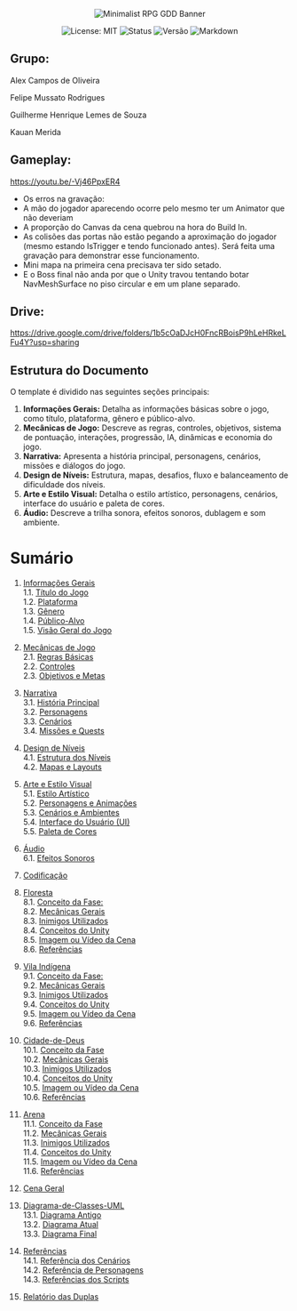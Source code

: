 <p align="center">
  <img src="https://i.ibb.co/56s7K8j/292330192-445386850928422-7259301303587158181-n-jpg.png" alt="Minimalist RPG GDD Banner">
</p>

<p align="center">
  <img src="https://img.shields.io/badge/License-MIT-yellow.svg?style=for-the-badge" alt="License: MIT">
  <img src="https://img.shields.io/badge/Status-Em%20Desenvolvimento-orange?style=for-the-badge" alt="Status">
  <img src="https://img.shields.io/badge/Versão-0.2.9-blue?style=for-the-badge" alt="Versão">
  <img src="https://img.shields.io/badge/Markdown-%23%23302c9b.svg?style=for-the-badge&logo=markdown&logoColor=white" alt="Markdown">

</p>

## Grupo:

 Alex Campos de Oliveira
 
 Felipe Mussato Rodrigues
 
 Guilherme Henrique Lemes de Souza
 
 Kauan Merida

## Gameplay:
https://youtu.be/-Vj46PpxER4

- Os erros na gravação:
- A mão do jogador aparecendo ocorre pelo mesmo ter um Animator que não deveriam
- A proporção do Canvas da cena quebrou na hora do Build In.
- As colisões das portas não estão pegando a aproximação do jogador (mesmo estando IsTrigger e tendo funcionado antes). Será feita uma gravação para demonstrar esse funcionamento.
- Mini mapa na primeira cena precisava ter sido setado.
- E o Boss final não anda por que o Unity travou tentando botar NavMeshSurface no piso circular e em um plane separado.

## Drive:
https://drive.google.com/drive/folders/1b5cOaDJcH0FncRBoisP9hLeHRkeLFu4Y?usp=sharing


## Estrutura do Documento

O template é dividido nas seguintes seções principais:
1. **Informações Gerais:** Detalha as informações básicas sobre o jogo, como título, plataforma, gênero e público-alvo.
2. **Mecânicas de Jogo:** Descreve as regras, controles, objetivos, sistema de pontuação, interações, progressão, IA, dinâmicas e economia do jogo.
3. **Narrativa:** Apresenta a história principal, personagens, cenários, missões e diálogos do jogo.
4. **Design de Níveis:** Estrutura, mapas, desafios, fluxo e balanceamento de dificuldade dos níveis.
5. **Arte e Estilo Visual:** Detalha o estilo artístico, personagens, cenários, interface do usuário e paleta de cores.
6. **Áudio:** Descreve a trilha sonora, efeitos sonoros, dublagem e som ambiente.
<!--7. **Progresso e Salvamento:** Explica os sistemas de progressão e salvamento do jogo.
8. **Monetização:** Detalha o modelo de negócio e itens pagos.
9. **Testes e Qualidade:** Plano de testes e coleta de feedback dos jogadores.
10. **Conclusão:** Resume os principais pontos do GDD e os próximos passos no desenvolvimento do jogo.
-->
# Sumário

1. [Informações Gerais](https://github.com/Alex2024Campos/Amostradinhos_Cultural/wiki/1.-Informa%C3%A7%C3%B5es-Gerais)<br>
    1.1. [Título do Jogo](https://github.com/Alex2024Campos/Amostradinhos_Cultural/wiki/1.-Informa%C3%A7%C3%B5es-Gerais#11-título-do-jogo)<br>
    1.2. [Plataforma](https://github.com/Alex2024Campos/Amostradinhos_Cultural/wiki/1.-Informa%C3%A7%C3%B5es-Gerais#12-plataforma)<br>
    1.3. [Gênero](https://github.com/Alex2024Campos/Amostradinhos_Cultural/wiki/1.-Informa%C3%A7%C3%B5es-Gerais#13-gênero)<br>
    1.4. [Público-Alvo](https://github.com/Alex2024Campos/Amostradinhos_Cultural/wiki/1.-Informa%C3%A7%C3%B5es-Gerais#14-público-alvo)<br>
    1.5. [Visão Geral do Jogo](https://github.com/Alex2024Campos/Amostradinhos_Cultural/wiki/1.-Informa%C3%A7%C3%B5es-Gerais#15-visão-geral-do-jogo)<br>

2. [Mecânicas de Jogo](https://github.com/Alex2024Campos/Amostradinhos_Cultural/wiki/2.-Mecânicas-de-Jogo)<br>
    2.1. [Regras Básicas](https://github.com/Alex2024Campos/Amostradinhos_Cultural/wiki/2.-Mecânicas-de-Jogo#21-regras-básicas)<br>
    2.2. [Controles](https://github.com/Alex2024Campos/Amostradinhos_Cultural/wiki/2.-Mecânicas-de-Jogo#22-controles)<br>
    2.3. [Objetivos e Metas](https://github.com/Alex2024Campos/Amostradinhos_Cultural/wiki/2.-Mecânicas-de-Jogo#23-objetivos-e-metas)<br>

3. [Narrativa](https://github.com/Alex2024Campos/Amostradinhos_Cultural/wiki/3.-Narrativa)<br>
    3.1. [História Principal](https://github.com/Alex2024Campos/Amostradinhos_Cultural/wiki/3.-Narrativa#31-história-principal)<br>
     3.2. [Personagens](https://github.com/Alex2024Campos/Amostradinhos_Cultural/wiki/3.-Narrativa#32-personagens)<br>
    3.3. [Cenários](https://github.com/Alex2024Campos/Amostradinhos_Cultural/wiki/3.-Narrativa#33-cenários)<br>
    3.4. [Missões e Quests](https://github.com/Alex2024Campos/Amostradinhos_Cultural/wiki/3.-Narrativa#34-missões-e-quests)<br>

4. [Design de Níveis](https://github.com/Alex2024Campos/Amostradinhos_Cultural/wiki/4.-Design-de-Níveis)<br>
    4.1. [Estrutura dos Níveis](https://github.com/Alex2024Campos/Amostradinhos_Cultural/wiki/4.-Design-de-Níveis#41-estrutura-dos-níveis)<br>
    4.2. [Mapas e Layouts](https://github.com/Alex2024Campos/Amostradinhos_Cultural/wiki/4.-Design-de-Níveis#42-mapas-e-layouts)<br>

5. [Arte e Estilo Visual](https://github.com/Alex2024Campos/Amostradinhos_Cultural/wiki/5.-Arte-e-Estilo-Visual)<br>
    5.1. [Estilo Artístico](https://github.com/Alex2024Campos/Amostradinhos_Cultural/wiki/5.-Arte-e-Estilo-Visual#51-estilo-artístico)<br>
    5.2. [Personagens e Animações](https://github.com/Alex2024Campos/Amostradinhos_Cultural/wiki/5.-Arte-e-Estilo-Visual#52-personagens-e-animações)<br>
    5.3. [Cenários e Ambientes](https://github.com/Alex2024Campos/Amostradinhos_Cultural/wiki/5.-Arte-e-Estilo-Visual#53-cenários-e-ambientes)<br>
    5.4. [Interface do Usuário (UI)](https://github.com/Alex2024Campos/Amostradinhos_Cultural/wiki/5.-Arte-e-Estilo-Visual#54-interface-do-usuário-ui)<br>
    5.5. [Paleta de Cores](https://github.com/Alex2024Campos/Amostradinhos_Cultural/wiki/5.-Arte-e-Estilo-Visual#55-paleta-de-cores)<br>

6. [Áudio](https://github.com/Alex2024Campos/Amostradinhos_Cultural/wiki/6.-Áudio)<br>
    6.1. [Efeitos Sonoros](https://github.com/Alex2024Campos/Amostradinhos_Cultural/wiki/6.-Áudio#62-efeitos-sonoros)<br>

7. [Codificação](https://github.com/Alex2024Campos/Amostradinhos_Cultural/wiki/7.-Codifica%C3%A7%C3%A3o)<br>

8. [Floresta](https://github.com/Alex2024Campos/Amostradinhos_Cultural/wiki/8.-Floresta)<br>
   8.1. [Conceito da Fase:](https://github.com/Alex2024Campos/Amostradinhos_Cultural/wiki/8.-Floresta#81-conceito-da-fase)<br>
   8.2. [Mecânicas Gerais](https://github.com/Alex2024Campos/Amostradinhos_Cultural/wiki/8.-Floresta#82-mec%C3%A2nicas-gerais-da-cena)<br>
   8.3. [Inimigos Utilizados](http://github.com/Alex2024Campos/Amostradinhos_Cultural/wiki/8.-Floresta#83-inimigos-utilizados)<br>
   8.4. [Conceitos do Unity](https://github.com/Alex2024Campos/Amostradinhos_Cultural/wiki/8.-Floresta#84-conceitos-do-unity)<br>
   8.5. [Imagem ou Vídeo da Cena](https://github.com/Alex2024Campos/Amostradinhos_Cultural/wiki/8.-Floresta#85-imagem-ou-v%C3%ADdeo-da-cena)<br>
   8.6. [Referências](https://github.com/Alex2024Campos/Amostradinhos_Cultural/wiki/8.-Floresta#86-refer%C3%AAncias)<br>
   
9. [Vila Indígena](https://github.com/Alex2024Campos/Amostradinhos_Cultural/wiki/9.-Vila-Ind%C3%ADgena)<br>
   9.1. [Conceito da Fase:](https://github.com/Alex2024Campos/Amostradinhos_Cultural/wiki/9.-Vila-Ind%C3%ADgena#91-conceito-da-fase)<br>
   9.2. [Mecânicas Gerais](https://github.com/Alex2024Campos/Amostradinhos_Cultural/wiki/9.-Vila-Ind%C3%ADgena#92-mec%C3%A2nicas-gerais-da-cena)<br>
   9.3. [Inimigos Utilizados](https://github.com/Alex2024Campos/Amostradinhos_Cultural/wiki/9.-Vila-Ind%C3%ADgena#93-inimigos-utilizados)<br>
   9.4. [Conceitos do Unity](https://github.com/Alex2024Campos/Amostradinhos_Cultural/wiki/9.-Vila-Ind%C3%ADgena#94-conceitos-do-unity)<br>
   9.5. [Imagem ou Vídeo da Cena](https://github.com/Alex2024Campos/Amostradinhos_Cultural/wiki/9.-Vila-Ind%C3%ADgena#95-imagem-ou-v%C3%ADdeo-da-cena)<br>
   9.6. [Referências](https://github.com/Alex2024Campos/Amostradinhos_Cultural/wiki/9.-Vila-Ind%C3%ADgena#96-refer%C3%AAncias)<br>
   
10. [Cidade-de-Deus](https://github.com/Alex2024Campos/Amostradinhos_Cultural/wiki/10.-Cidade-de-Deus) <br>
   10.1. [Conceito da Fase](https://github.com/Alex2024Campos/Amostradinhos_Cultural/wiki/10.-Cidade-de-Deus#101-conceito-da-fase)<br>
   10.2. [Mecânicas Gerais](https://github.com/Alex2024Campos/Amostradinhos_Cultural/wiki/10.-Cidade-de-Deus#102-mec%C3%A2nicas-gerais-da-cena)<br>
   10.3. [Inimigos Utilizados](https://github.com/Alex2024Campos/Amostradinhos_Cultural/wiki/10.-Cidade-de-Deus#103-inimigos-utilizados)<br>
   10.4. [Conceitos do Unity](https://github.com/Alex2024Campos/Amostradinhos_Cultural/wiki/10.-Cidade-de-Deus#104-conceitos-do-unity)<br>
   10.5. [Imagem ou Vídeo da Cena](https://github.com/Alex2024Campos/Amostradinhos_Cultural/wiki/10.-Cidade-de-Deus#105-imagem-ou-v%C3%ADdeo-da-cena)<br>
   10.6. [Referências](https://github.com/Alex2024Campos/Amostradinhos_Cultural/wiki/10.-Cidade-de-Deus#106-refer%C3%AAncias)<br>
   
11. [Arena](https://github.com/Alex2024Campos/Amostradinhos_Cultural/wiki/11.-Arena) <br>
   11.1. [Conceito da Fase](https://github.com/Alex2024Campos/Amostradinhos_Cultural/wiki/11.-Arena#111-conceito-da-fase)<br> 
   11.2. [Mecânicas Gerais](https://github.com/Alex2024Campos/Amostradinhos_Cultural/wiki/11.-Arena#112-mec%C3%A2nicas-gerais-da-cena)<br>
   11.3. [Inimigos Utilizados](https://github.com/Alex2024Campos/Amostradinhos_Cultural/wiki/11.-Arena#113-inimigos-utilizados)<br>
   11.4. [Conceitos do Unity](https://github.com/Alex2024Campos/Amostradinhos_Cultural/wiki/11.-Arena#114-conceitos-do-unity)<br>
   11.5. [Imagem ou Vídeo da Cena](https://github.com/Alex2024Campos/Amostradinhos_Cultural/wiki/11.-Arena#115-imagem-ou-v%C3%ADdeo-da-cena)<br>
   11.6. [Referências](https://github.com/Alex2024Campos/Amostradinhos_Cultural/wiki/11.-Arena#116-refer%C3%AAncias-utilizados)<br>

12. [Cena Geral](https://github.com/Alex2024Campos/Amostradinhos_Cultural/wiki/12.-Cena-Geral)

13. [Diagrama-de-Classes-UML](https://github.com/Alex2024Campos/Amostradinhos_Cultural/wiki/13.-Diagrama-de-Classes-UML) <br>
    13.1. [Diagrama Antigo](https://github.com/Alex2024Campos/Amostradinhos_Cultural/wiki/13.-Diagrama-de-Classes-UML#131-diagrama-antigo)<br>
    13.2. [Diagrama Atual](https://github.com/Alex2024Campos/Amostradinhos_Cultural/wiki/13.-Diagrama-de-Classes-UML#132-diagrama-atual)<br>
    13.3. [Diagrama Final](https://github.com/Alex2024Campos/Amostradinhos_Cultural/wiki/13.-Diagrama-de-Classes-UML#133-diagrama-final-corrigido)<br>

14. [Referências](https://github.com/Alex2024Campos/Amostradinhos_Cultural/wiki/14.-Refer%C3%AAncias) <br>
    14.1. [Referência dos Cenários](https://github.com/Alex2024Campos/Amostradinhos_Cultural/wiki/14.-Refer%C3%AAncias#141-refer%C3%AAncias-dos-cen%C3%A1rios)<br>
    14.2. [Referência de Personagens](https://github.com/Alex2024Campos/Amostradinhos_Cultural/wiki/14.-Refer%C3%AAncias#142-refer%C3%AAncias-dos-personagens)<br>
    14.3. [Referências dos Scripts](https://github.com/Alex2024Campos/Amostradinhos_Cultural/wiki/14.-Refer%C3%AAncias#143-refer%C3%AAncias-dos-scripts)<br>

15. [Relatório das Duplas](https://github.com/Alex2024Campos/Amostradinhos_Cultural/wiki/15.-Relat%C3%B3rio)<br>
